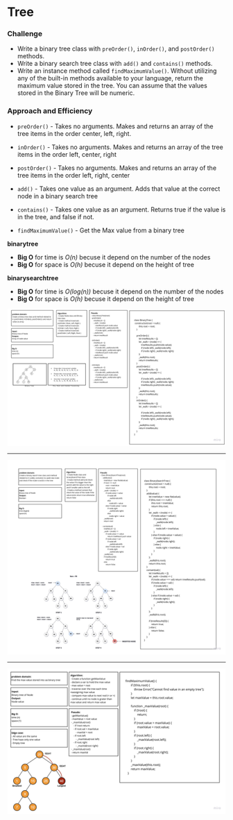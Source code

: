 # Tree

### Challenge
- Write a binary tree class with `preOrder()`, `inOrder()`, and `postOrder()` methods. 
- Write a binary search tree class with `add()` and `contains()` methods.
- Write an instance method called `findMaximumValue()`. Without utilizing any of the built-in methods available to your language, return the maximum value stored in the tree. You can assume that the values stored in the Binary Tree will be numeric.


### Approach and Efficiency
- `preOrder()` - Takes no arguments. Makes and returns an array of the tree items in the order center, left, right.
- `inOrder()` - Takes no arguments. Makes and returns an array of the tree items in the order left, center, right
- `postOrder()` - Takes no arguments. Makes and returns an array of the tree items in the order left, right, center
- `add()` - Takes one value as an argument. Adds that value at the correct node in a binary search tree
- `contains()` - Takes one value as an argument. Returns true if the value is in the tree, and false if not.

- `findMaximumValue()` - Get the Max value from a binary tree

**binarytree**
- **Big O** for time is *O(n)* becuse it depend on the number of the nodes
- **Big O** for space is *O(h)* becuse it depend on the height of tree

**binarysearchtree**
- **Big O** for time is *O(log(n))* becuse it depend on the number of the nodes
- **Big O** for space is *O(h)* becuse it depend on the height of tree


![](../../assets/binaryTree.jpg)

***

![](../../assets/binarySearchTree.jpg)

***

![](../../assets/find-maximum-value.jpg)

